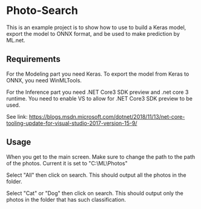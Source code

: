 # Photo-Search
This is an example project is to show how to use to build a Keras model, export the model to ONNX format, and be used to make prediction by ML.net.

## Requirements
For the Modeling part you need Keras.  To export the model from Keras to ONNX, you need WinMLTools.

For the Inference part you need .NET Core3 SDK preview and .net core 3 runtime.  You need to enable VS to allow for .NET Core3 SDK preview to be used.  

See link: https://blogs.msdn.microsoft.com/dotnet/2018/11/13/net-core-tooling-update-for-visual-studio-2017-version-15-9/

## Usage
When you get to the main screen.  Make sure to change the path to the path of the photos.  Current it is set to "C:\ML\Photos\"

Select "All" then click on search.  This should output all the photos in the folder.  

Select "Cat" or "Dog" then click on search.  This should output only the photos in the folder that has such classification.

